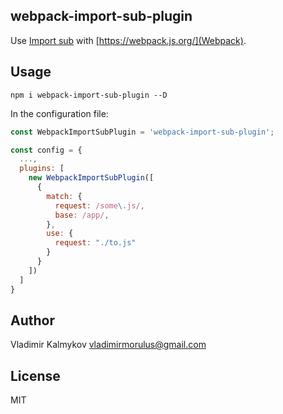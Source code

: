 webpack-import-sub-plugin
--

Use [Import sub](https://github.com/morulus/import-sub) with [https://webpack.js.org/](Webpack).

Usage
----

```shell
npm i webpack-import-sub-plugin --D
```

In the configuration file:

```js
const WebpackImportSubPlugin = 'webpack-import-sub-plugin';

const config = {
  ...,
  plugins: [
    new WebpackImportSubPlugin([
      {
        match: {
          request: /some\.js/,
          base: /app/,
        },
        use: {
          request: "./to.js"
        }
      }
    ])
  ]
}
```

Author
----

Vladimir Kalmykov <vladimirmorulus@gmail.com>

License
----
MIT
